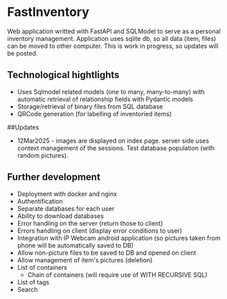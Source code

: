 # FastInventory

Web application writted with FastAPI and SQLModel to serve as a personal inventory management. Application uses sqlite db, so all data (item, files) can be moved to other computer. This is work in progress, so updates will be posted.

## Technological hightlights
* Uses Sqlmodel related models (one to many, many-to-many) with automatic retrieval of relationship fields with Pydantic models
* Storage/retrieval of binary files from SQL database
* QRCode generation (for labelling of inventoried items)

##Updates
* 12Mar2025 - images are displayed on index page. server side uses context management of the sessions. Test database population (with random pictures).

## Further development
* Deployment with docker and nginx
* Authentification
* Separate databases for each user
* Ability to download databases
* Error handling on the server (return those to client)
* Errors handling on client (display error conditions to user)
* Integration with IP Webcam android application (so pictures taken from phone will be automatically saved to DB)
* Allow non-picture files to be saved to DB and opened on client
* Allow management of item's pictures (deletion)
* List of containers
    * Chain of containers (will require use of WITH RECURSIVE SQL)
* List of tags
* Search

